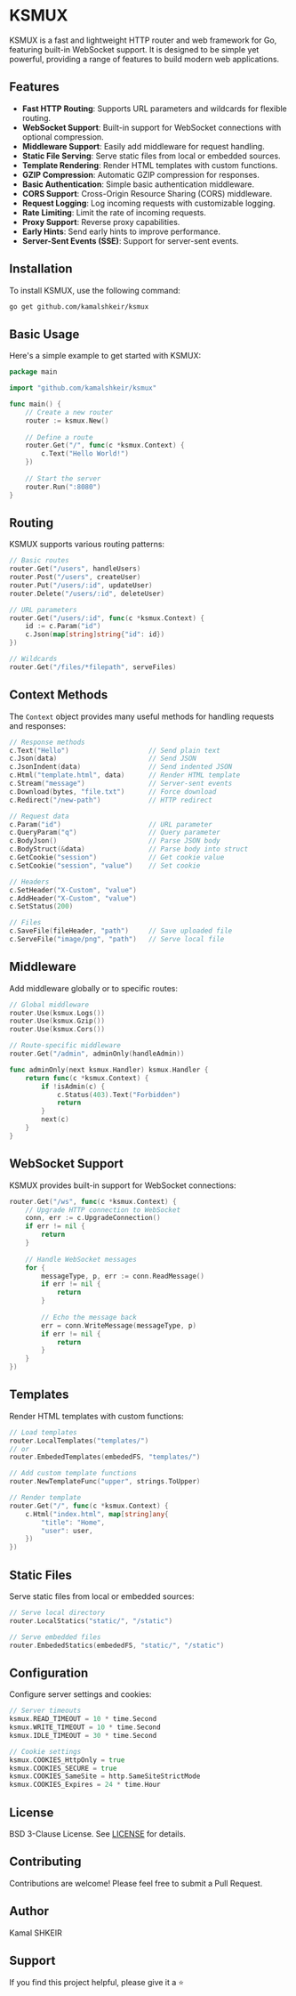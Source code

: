 # KSMUX

KSMUX is a fast and lightweight HTTP router and web framework for Go, featuring built-in WebSocket support. It is designed to be simple yet powerful, providing a range of features to build modern web applications.

## Features

- **Fast HTTP Routing**: Supports URL parameters and wildcards for flexible routing.
- **WebSocket Support**: Built-in support for WebSocket connections with optional compression.
- **Middleware Support**: Easily add middleware for request handling.
- **Static File Serving**: Serve static files from local or embedded sources.
- **Template Rendering**: Render HTML templates with custom functions.
- **GZIP Compression**: Automatic GZIP compression for responses.
- **Basic Authentication**: Simple basic authentication middleware.
- **CORS Support**: Cross-Origin Resource Sharing (CORS) middleware.
- **Request Logging**: Log incoming requests with customizable logging.
- **Rate Limiting**: Limit the rate of incoming requests.
- **Proxy Support**: Reverse proxy capabilities.
- **Early Hints**: Send early hints to improve performance.
- **Server-Sent Events (SSE)**: Support for server-sent events.

## Installation

To install KSMUX, use the following command:

```bash
go get github.com/kamalshkeir/ksmux
```

## Basic Usage

Here's a simple example to get started with KSMUX:

```go
package main

import "github.com/kamalshkeir/ksmux"

func main() {
    // Create a new router
    router := ksmux.New()
    
    // Define a route
    router.Get("/", func(c *ksmux.Context) {
        c.Text("Hello World!")
    })
    
    // Start the server
    router.Run(":8080")
}
```

## Routing

KSMUX supports various routing patterns:

```go
// Basic routes
router.Get("/users", handleUsers)
router.Post("/users", createUser)
router.Put("/users/:id", updateUser)
router.Delete("/users/:id", deleteUser)

// URL parameters
router.Get("/users/:id", func(c *ksmux.Context) {
    id := c.Param("id")
    c.Json(map[string]string{"id": id})
})

// Wildcards
router.Get("/files/*filepath", serveFiles)
```

## Context Methods

The `Context` object provides many useful methods for handling requests and responses:

```go
// Response methods
c.Text("Hello")                    // Send plain text
c.Json(data)                       // Send JSON
c.JsonIndent(data)                 // Send indented JSON
c.Html("template.html", data)      // Render HTML template
c.Stream("message")                // Server-sent events
c.Download(bytes, "file.txt")      // Force download
c.Redirect("/new-path")            // HTTP redirect

// Request data
c.Param("id")                      // URL parameter
c.QueryParam("q")                  // Query parameter
c.BodyJson()                       // Parse JSON body
c.BodyStruct(&data)                // Parse body into struct
c.GetCookie("session")             // Get cookie value
c.SetCookie("session", "value")    // Set cookie

// Headers
c.SetHeader("X-Custom", "value")
c.AddHeader("X-Custom", "value")
c.SetStatus(200)

// Files
c.SaveFile(fileHeader, "path")     // Save uploaded file
c.ServeFile("image/png", "path")   // Serve local file
```

## Middleware

Add middleware globally or to specific routes:

```go
// Global middleware
router.Use(ksmux.Logs())
router.Use(ksmux.Gzip())
router.Use(ksmux.Cors())

// Route-specific middleware
router.Get("/admin", adminOnly(handleAdmin))

func adminOnly(next ksmux.Handler) ksmux.Handler {
    return func(c *ksmux.Context) {
        if !isAdmin(c) {
            c.Status(403).Text("Forbidden")
            return
        }
        next(c)
    }
}
```

## WebSocket Support

KSMUX provides built-in support for WebSocket connections:

```go
router.Get("/ws", func(c *ksmux.Context) {
    // Upgrade HTTP connection to WebSocket
    conn, err := c.UpgradeConnection()
    if err != nil {
        return
    }
    
    // Handle WebSocket messages
    for {
        messageType, p, err := conn.ReadMessage()
        if err != nil {
            return
        }
        
        // Echo the message back
        err = conn.WriteMessage(messageType, p)
        if err != nil {
            return
        }
    }
})
```

## Templates

Render HTML templates with custom functions:

```go
// Load templates
router.LocalTemplates("templates/")
// or
router.EmbededTemplates(embededFS, "templates/")

// Add custom template functions
router.NewTemplateFunc("upper", strings.ToUpper)

// Render template
router.Get("/", func(c *ksmux.Context) {
    c.Html("index.html", map[string]any{
        "title": "Home",
        "user": user,
    })
})
```

## Static Files

Serve static files from local or embedded sources:

```go
// Serve local directory
router.LocalStatics("static/", "/static")

// Serve embedded files
router.EmbededStatics(embededFS, "static/", "/static")
```

## Configuration

Configure server settings and cookies:

```go
// Server timeouts
ksmux.READ_TIMEOUT = 10 * time.Second  
ksmux.WRITE_TIMEOUT = 10 * time.Second
ksmux.IDLE_TIMEOUT = 30 * time.Second

// Cookie settings
ksmux.COOKIES_HttpOnly = true
ksmux.COOKIES_SECURE = true
ksmux.COOKIES_SameSite = http.SameSiteStrictMode
ksmux.COOKIES_Expires = 24 * time.Hour
```

## License

BSD 3-Clause License. See [LICENSE](LICENSE) for details.

## Contributing

Contributions are welcome! Please feel free to submit a Pull Request.

## Author

Kamal SHKEIR

## Support

If you find this project helpful, please give it a ⭐️